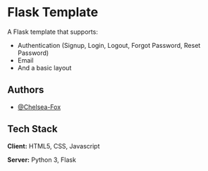 # Flask Template

A Flask template that supports:

- Authentication (Signup, Login, Logout, Forgot Password, Reset Password)
- Email
- And a basic layout

## Authors

- [@Chelsea-Fox](https://www.github.com/Chelsea-Fox)

## Tech Stack

**Client:** HTML5, CSS, Javascript

**Server:** Python 3, Flask
